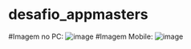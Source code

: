 # desafio_appmasters
#Imagem no PC:
![image](https://github.com/rdsgabriel/desafio_appmasters/assets/102997051/3cd779f0-3c1b-4297-891d-594c5ac7e08c)
#Imagem Mobile:
![image](https://github.com/rdsgabriel/desafio_appmasters/assets/102997051/11e2e363-e1c7-43bd-9b29-228ab2edb0f2)

